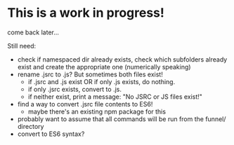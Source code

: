 # This is a work in progress!

come back later...

Still need:

* check if namespaced dir already exists, check which subfolders already exist and create the appropriate one (numerically speaking)
* rename .jsrc to .js? But sometimes both files exist!
  * if .jsrc and .js exist OR if only .js exists, do nothing.
  * if only .jsrc exists, convert to .js.
  * if neither exist, print a message: "No JSRC or JS files exist!"
* find a way to convert .jsrc file contents to ES6!
  * maybe there's an existing npm package for this
* probably want to assume that all commands will be run from the funnel/ directory
* convert to ES6 syntax?
